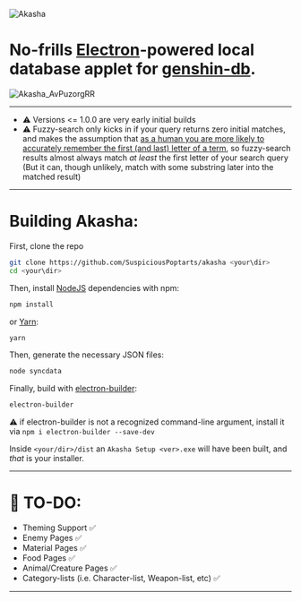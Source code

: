 ![Akasha](https://i.imgur.com/Wrf8TXo.png)

No-frills [Electron](https://github.com/electron/electron)-powered local database applet for [genshin-db](https://github.com/search?q=genshin-db).
======

![Akasha_AvPuzorgRR](https://user-images.githubusercontent.com/98726245/215025411-3502b2db-1865-4d9b-9495-14a1112382d8.gif)

___

* ⚠️ Versions <= 1.0.0 are very early initial builds
* ⚠️ Fuzzy-search only kicks in if your query returns zero initial matches, and makes the assumption that [as a human you are more likely to accurately remember the first (and last) letter of a term](https://en.wikipedia.org/wiki/Recency_bias), so fuzzy-search results almost always match *at least* the first letter of your search query (But it can, though unlikely, match with some substring later into the matched result)
___

# Building Akasha:

First, clone the repo
```bash
git clone https://github.com/SuspiciousPoptarts/akasha <your\dir>
cd <your\dir>
```
Then, install [NodeJS](https://nodejs.org/en/) dependencies with npm:
```bash
npm install
```
or [Yarn](https://yarnpkg.com/):
```bash
yarn
```

Then, generate the necessary JSON files:
```bash
node syncdata
```

Finally, build with [electron-builder](https://github.com/electron-userland/electron-builder):
```bash
electron-builder
```
⚠️ if electron-builder is not a recognized command-line argument, install it via `npm i electron-builder --save-dev`

Inside `<your/dir>/dist` an `Akasha Setup <ver>.exe` will have been built, and *that* is your installer.

___

# 📝 TO-DO:
* Theming Support ✅
* Enemy Pages ✅
* Material Pages ✅
* Food Pages ✅
* Animal/Creature Pages ✅
* Category-lists (i.e. Character-list, Weapon-list, etc) ✅
___
